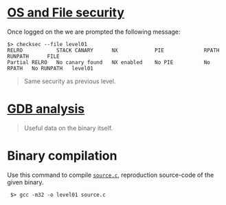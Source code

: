 # [OS and File security](./security.md)

Once logged on the we are prompted the following message:

```shell
$> checksec --file level01
RELRO           STACK CANARY      NX            PIE             RPATH      RUNPATH      FILE
Partial RELRO   No canary found   NX enabled    No PIE          No RPATH   No RUNPATH   level01
```

> Same security as previous level.

# [GDB analysis](./gdb.md)

> Useful data on the binary itself.

# Binary compilation

Use this command to compile [`source.c`](../source.c), reproduction source-code of the given binary.

```shell
 $> gcc -m32 -o level01 source.c
```